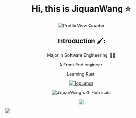 <div align=center>
  
# Hi, this is JiquanWang :star:

![Profile View Counter](https://komarev.com/ghpvc/?username=JiquanWang99)

## Introduction 🖌️:

Major in Software Engineering. :man_technologist:
  
  <p>A Front-End engineer.</p>
  <p>Learning Rust.</p>

[![TopLangs](https://github-readme-stats.vercel.app/api/top-langs/?username=JiquanWang99&layout=compact)](https://github.com/anuraghazra/github-readme-stats)

![JiquanWang's GitHub stats](https://github-readme-stats.vercel.app/api?username=JiquanWang99&show_icons=true&bg_color=30,e96443,904e95&title_color=fff&text_color=fff)

![](https://github-profile-trophy.vercel.app/?username=JiquanWang99&theme=flat&column=7&margin-w=10)

</div>

![](https://hit.yhype.me/github/profile?user_id=57290456)
